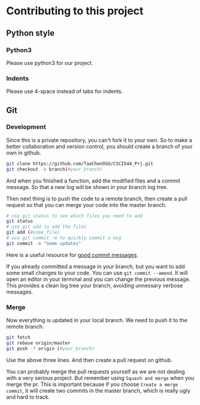 # Contributing to this project

## Python style

### Python3
Please use python3 for our project.

### Indents
Please use 4-space instead of tabs for indents. 

## Git
### Development
Since this is a private repository, you can't fork it to your own. So to make a better collaboration and version control, you should create a branch of your own in github.

```bash
git clone https://github.com/TaoChenOSU/CSCI544_Prj.git 
git checkout -b branch(#your_branch)
```

And when you finished a function, add the modified files and a commit message. So that a new log will be shown in your branch log tree.

Then next thing is to push the code to a remote branch, then create a pull request so that you can merge your code into the master branch. 

```bash
# use git status to see which files you need to add
git status
# use git add to add the files 
git add (#some_file)
# use git commit -m to quickly commit a msg
git commit -m "Some updates"
```

Here is a useful resource for [good commit messages](https://chris.beams.io/posts/git-commit/).

If you already committed a message in your branch, but you want to add some small changes to your code. You can use `git commit --amend`. It will open an editor in your terminal and you can change the previous message. This provides a clean log tree your branch, avoiding unnessary verbose messages.

### Merge
Now everything is updated in your local branch. We need to push it to the remote branch.

```bash
git fetch 
git rebase origin/master
git push -f origin (#your_branch)
```

Use the above three lines. And then create a pull request on github.

You can probably merge the pull requests yourself as we are not dealing with a very serious project. But remember using `Squash and merge` when you merge the pr. This is important because if you choose `Create a merge commit`, it will create two commits in the master branch, which is really ugly and hard to track.